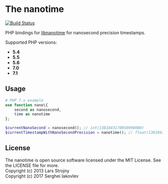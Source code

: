 # The nanotime

[![Build Status](https://secure.travis-ci.org/sergeyklay/php-nanotime.svg)](http://travis-ci.org/sergeyklay/php-nanotime)

PHP bindings for [libnanotime](https://github.com/lstrojny/nanotime.git) for nanosecond precision timestamps.

Supported PHP versions:

- **5.4**
- **5.5**
- **5.6**
- **7.0**
- **7.1**

## Usage

```php
# PHP 7.x example
use function nano\{
    second as nanosecond,
    time as nanotime
};

$currentNanoSecond = nanosecond(); // int(1381843170058990080)
$currentTimestampWithNanoSecondPrecision = nanotime(); // float(1381843170.059027910232543945312)
```

## License

The nanotime is open source software licensed under the MIT License. See the LICENSE file for more.<br>
Copyright (c) 2013 Lars Strojny<br>
Copyright (c) 2017 Serghei Iakovlev<br>
